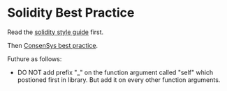 # Solidity Best Practice

Read the [solidity style guide](http://solidity.readthedocs.io/en/latest/style-guide.html) first.

Then [ConsenSys best practice](https://github.com/ConsenSys/smart-contract-best-practices).

Futhure as follows:

* DO NOT add prefix "_" on the function argument called "self" which postioned first in library. But add it on every other function arguments.

